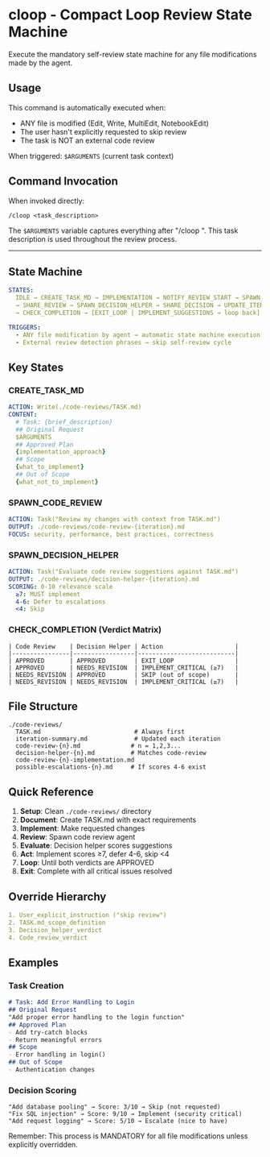 # cloop - Compact Loop Review State Machine

Execute the mandatory self-review state machine for any file modifications made by the agent.

## Usage

This command is automatically executed when:
- ANY file is modified (Edit, Write, MultiEdit, NotebookEdit)
- The user hasn't explicitly requested to skip review
- The task is NOT an external code review

When triggered: `$ARGUMENTS` (current task context)

## Command Invocation

When invoked directly:
```
/cloop <task_description>
```

The `$ARGUMENTS` variable captures everything after "/cloop ". This task description is used throughout the review process.

---

## State Machine

```yaml
STATES:
  IDLE → CREATE_TASK_MD → IMPLEMENTATION → NOTIFY_REVIEW_START → SPAWN_CODE_REVIEW 
  → SHARE_REVIEW → SPAWN_DECISION_HELPER → SHARE_DECISION → UPDATE_ITERATION_SUMMARY 
  → CHECK_COMPLETION → [EXIT_LOOP | IMPLEMENT_SUGGESTIONS → loop back]

TRIGGERS:
  - ANY file modification by agent → automatic state machine execution
  - External review detection phrases → skip self-review cycle
```

## Key States

### CREATE_TASK_MD
```yaml
ACTION: Write(./code-reviews/TASK.md)
CONTENT:
  # Task: {brief_description}
  ## Original Request
  $ARGUMENTS
  ## Approved Plan
  {implementation_approach}
  ## Scope
  {what_to_implement}
  ## Out of Scope
  {what_not_to_implement}
```

### SPAWN_CODE_REVIEW
```yaml
ACTION: Task("Review my changes with context from TASK.md")
OUTPUT: ./code-reviews/code-review-{iteration}.md
FOCUS: security, performance, best practices, correctness
```

### SPAWN_DECISION_HELPER
```yaml
ACTION: Task("Evaluate code review suggestions against TASK.md")
OUTPUT: ./code-reviews/decision-helper-{iteration}.md
SCORING: 0-10 relevance scale
  ≥7: MUST implement
  4-6: Defer to escalations
  <4: Skip
```

### CHECK_COMPLETION (Verdict Matrix)
```text
| Code Review    | Decision Helper | Action                    |
|----------------|-----------------|---------------------------|
| APPROVED       | APPROVED        | EXIT_LOOP                 |
| APPROVED       | NEEDS_REVISION  | IMPLEMENT_CRITICAL (≥7)   |
| NEEDS_REVISION | APPROVED        | SKIP (out of scope)       |
| NEEDS_REVISION | NEEDS_REVISION  | IMPLEMENT_CRITICAL (≥7)   |
```

## File Structure
```
./code-reviews/
  TASK.md                          # Always first
  iteration-summary.md             # Updated each iteration
  code-review-{n}.md              # n = 1,2,3...
  decision-helper-{n}.md          # Matches code-review
  code-review-{n}-implementation.md
  possible-escalations-{n}.md     # If scores 4-6 exist
```

## Quick Reference

1. **Setup**: Clean `./code-reviews/` directory
2. **Document**: Create TASK.md with exact requirements
3. **Implement**: Make requested changes
4. **Review**: Spawn code review agent
5. **Evaluate**: Decision helper scores suggestions
6. **Act**: Implement scores ≥7, defer 4-6, skip <4
7. **Loop**: Until both verdicts are APPROVED
8. **Exit**: Complete with all critical issues resolved

## Override Hierarchy
```yaml
1. User_explicit_instruction ("skip review")
2. TASK.md_scope_definition
3. Decision_helper_verdict
4. Code_review_verdict
```

## Examples

### Task Creation
```markdown
# Task: Add Error Handling to Login
## Original Request
"Add proper error handling to the login function"
## Approved Plan
- Add try-catch blocks
- Return meaningful errors
## Scope
- Error handling in login()
## Out of Scope
- Authentication changes
```

### Decision Scoring
```
"Add database pooling" → Score: 3/10 → Skip (not requested)
"Fix SQL injection" → Score: 9/10 → Implement (security critical)
"Add request logging" → Score: 5/10 → Escalate (nice to have)
```

Remember: This process is MANDATORY for all file modifications unless explicitly overridden.
